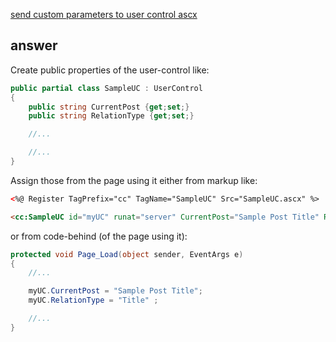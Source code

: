[send custom parameters to user control ascx](http://stackoverflow.com/questions/16205347/send-custom-parameters-to-user-control-ascx)

## answer

Create public properties of the user-control like:

```cs
public partial class SampleUC : UserControl
{
    public string CurrentPost {get;set;}
    public string RelationType {get;set;}

    //...

    //...
}
```

Assign those from the page using it either from markup like:

```aspx
<%@ Register TagPrefix="cc" TagName="SampleUC" Src="SampleUC.ascx" %>

<cc:SampleUC id="myUC" runat="server" CurrentPost="Sample Post Title" RelationType="Title" />
```

or from code-behind (of the page using it):

```cs
protected void Page_Load(object sender, EventArgs e)
{
    //...

    myUC.CurrentPost = "Sample Post Title";
    myUC.RelationType = "Title" ;

    //...
}
```